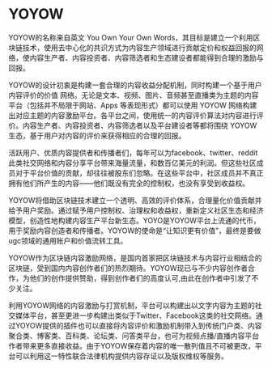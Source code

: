 # YOYOW

YOYOW的名称来自英文 You Own Your Own Words，其目标是建立一个利用区块链技术，使用去中心化的共识方式为内容生产领域进行贡献定价和权益回报的网络，使内容生产者、内容投资者、内容筛选者和生态建设者都能得到合理的激励与回报。

YOYOW的设计初衷是构建一套合理的内容收益分配机制，同时构建一个基于用户内容评价的价值 网络。无论是文本、视频、图片、音频甚至直播类为主题的内容平台（包括并不局限于网站、Apps 等表现形式）都可以使用 YOYOW 网络构建出对应主题的内容激励平台。各平台之间，使用统一的内容评价算法对内容进行评价。内容生产者、内容投资者、内容筛选者以及平台建设者等都将围绕 YOYOW 生态，基于用户对内容的评价来获得相应的合理的回报。

活跃用户、优质内容提供者和传播者们，每年可以为facebook、twitter、reddit此类社交网络和内容分享平台带来海量流量，和数百亿美元的利润。但这些社区成员对于平台价值的贡献，却往往被股东们忽略。在这些平台中，社区成员并不真正拥有他们所产生的内容——他们既没有完全的控制权，也没有享受到收益权。

YOYOW将借助区块链技术建立一个透明、高效的评价体系，合理量化价值贡献并给予用户奖励。通过赋予用户控制权、治理权和收益权，重新定义社区生态和经济模型，创造性地构建内容生产平台新生态。YOYO是YOYOW平台上流通的代币，用于奖励内容创造者和传播者。YOYOW的使命是“让知识更有价值”，最终是要做ugc领域的通用账户和价值流转工具。

YOYOW作为区块链内容激励网络，是国内首家把区块链技术与内容行业相结合的区块链，受到国内内容创作者们的热烈期待。YOYOW现已与不少内容创作者合作，为他们的创作提供赞助，得到创作者们的高度认可,由此在创作者中引发了不少关注。

利用YOYOW网络的内容激励与打赏机制，平台可以构建出以文字内容为主题的社交媒体平台，甚至更进一步构建出类似于Twitter、Facebook这类的社交网络。通过YOYOW提供的插件也可以直接将内容评价和激励机制带入到传统门户类、内容聚合类、博客类、百科类、论坛类、问答类平台，也可为视频点播/直播内容平台作者带来更多直接收益。由于YOYOW保存着内容的唯一散列值且不可被更改，平台可以利用这一特性联合法律机构提供内容存证以及版权维权等服务。


